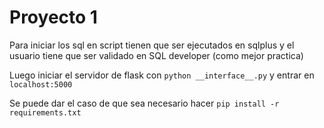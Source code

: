 # Proyecto 1

Para iniciar los sql en script tienen que ser ejecutados en sqlplus 
y el usuario tiene que ser validado en SQL developer (como mejor practica)      



Luego iniciar el servidor
de flask con `python __interface__.py` y entrar en `localhost:5000`   

Se puede dar el caso de que sea necesario hacer `pip install -r requirements.txt`

